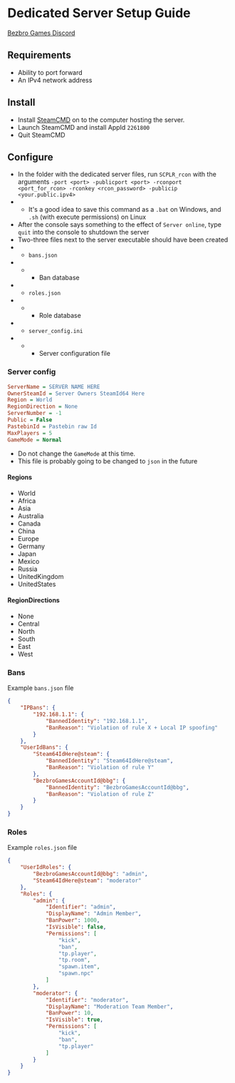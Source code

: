 # Dedicated Server Setup Guide

[Bezbro Games Discord](https://discord.gg/jaW3SK7)

## Requirements

- Ability to port forward
- An IPv4 network address

## Install

- Install [SteamCMD](https://developer.valvesoftware.com/wiki/SteamCMD) on to the computer hosting the server.
- Launch SteamCMD and install AppId `2261800`
- Quit SteamCMD

## Configure

- In the folder with the dedicated server files, run `SCPLR_rcon` with the arguments `-port <port> -publicport <port> -rconport <port_for_rcon> -rconkey <rcon_password> -publicip <your.public.ipv4>`
- - It's a good idea to save this command as a `.bat` on Windows, and `.sh` (with execute permissions) on Linux
- After the console says something to the effect of `Server online`, type `quit` into the console to shutdown the server
- Two-three files next to the server executable should have been created
- - `bans.json`
- - - Ban database
- - `roles.json`
- - - Role database
- - `server_config.ini`
- - - Server configuration file

### Server config

```ini
ServerName = SERVER NAME HERE
OwnerSteamId = Server Owners SteamId64 Here
Region = World
RegionDirection = None
ServerNumber = -1
Public = False
PastebinId = Pastebin raw Id
MaxPlayers = 5
GameMode = Normal
```

- Do not change the `GameMode` at this time.
- This file is probably going to be changed to `json` in the future

#### Regions

- World
- Africa
- Asia
- Australia
- Canada
- China
- Europe
- Germany
- Japan
- Mexico
- Russia
- UnitedKingdom
- UnitedStates

#### RegionDirections

- None
- Central
- North
- South
- East
- West

### Bans

Example `bans.json` file
```json
{
    "IPBans": {
        "192.168.1.1": {
            "BannedIdentity": "192.168.1.1",
            "BanReason": "Violation of rule X + Local IP spoofing"
        }
    },
    "UserIdBans": {
        "Steam64IdHere@steam": {
            "BannedIdentity": "Steam64IdHere@steam",
            "BanReason": "Violation of rule Y"
        },
        "BezbroGamesAccountId@bbg": {
            "BannedIdentity": "BezbroGamesAccountId@bbg",
            "BanReason": "Violation of rule Z"
        }
    }
}
```

### Roles

Example `roles.json` file
```json
{
    "UserIdRoles": {
        "BezbroGamesAccountId@bbg": "admin",
        "Steam64IdHere@steam": "moderator"
    },
    "Roles": {
        "admin": {
            "Identifier": "admin",
            "DisplayName": "Admin Member",
            "BanPower": 1000,
            "IsVisible": false,
            "Permissions": [
                "kick",
                "ban",
                "tp.player",
                "tp.room",
                "spawn.item",
                "spawn.npc"
            ]
        },
        "moderator": {
            "Identifier": "moderator",
            "DisplayName": "Moderation Team Member",
            "BanPower": 10,
            "IsVisible": true,
            "Permissions": [
                "kick",
                "ban",
                "tp.player"
            ]
        }
    }
}
```
